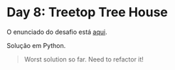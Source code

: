 # Day 8: Treetop Tree House

O enunciado do desafio está [aqui](https://adventofcode.com/2022/day/8).

Solução em Python.

> Worst solution so far. Need to refactor it!
